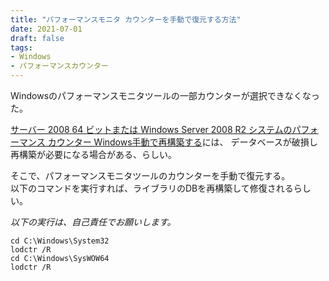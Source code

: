 ```yaml
---
title: "パフォーマンスモニタ カウンターを手動で復元する方法"
date: 2021-07-01
draft: false
tags:
- Windows
- パフォーマンスカウンター
---
```


Windowsのパフォーマンスモニタツールの一部カウンターが選択できなくなった。

[サーバー 2008 64 ビットまたは Windows Server 2008 R2 システムのパフォーマンス カウンター Windows手動で再構築する](https://docs.microsoft.com/ja-jp/troubleshoot/windows-server/performance/manually-rebuild-performance-counters)には、
データベースが破損し再構築が必要になる場合がある、らしい。

そこで、パフォーマンスモニタツールのカウンターを手動で復元する。  
以下のコマンドを実行すれば、ライブラリのDBを再構築して修復されるらしい。

*以下の実行は、自己責任でお願いします。*
```
cd C:\Windows\System32
lodctr /R
cd C:\Windows\SysWOW64
lodctr /R
```
